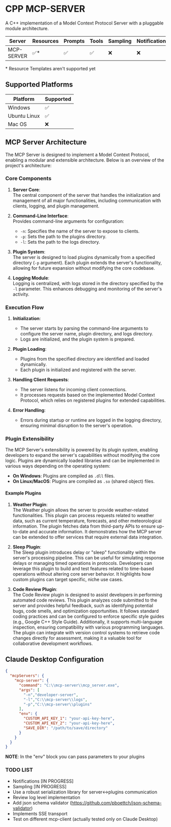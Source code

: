 # CPP MCP-SERVER

A C++ implementation of a Model Context Protocol Server with a pluggable module architecture.

| Server     | Resources | Prompts | Tools | Sampling | Notifications | Roots | Transport |
|------------|-----------|---------|-------|----------|---------------|------|-----------|
| MCP-SERVER | ✅*        | ✅	      | ✅	    | ❌	| ❌              | ❌	   | stdio |

\* Resource Templates aren't supported yet

## Supported Platforms

| Platform     | Supported |
|--------------|-----------|
| Windows      | ✅        |
| Ubuntu Linux | ✅        |
| Mac OS       | ❌        |

## MCP Server Architecture

The MCP Server is designed to implement a Model Context Protocol, enabling a modular and extensible architecture. Below
is an overview of the project's architecture:

### Core Components

1. **Server Core**:  
   The central component of the server that handles the initialization and management of all major functionalities,
   including communication with clients, logging, and plugin management.

2. **Command-Line Interface**:  
   Provides command-line arguments for configuration:
    - `-n`: Specifies the name of the server to expose to clients.
    - `-p`: Sets the path to the plugins directory.
    - `-l`: Sets the path to the logs directory.

3. **Plugin System**:  
   The server is designed to load plugins dynamically from a specified directory (`-p` argument). Each plugin extends
   the server's functionality, allowing for future expansion without modifying the core codebase.

4. **Logging Module**:  
   Logging is centralized, with logs stored in the directory specified by the `-l` parameter. This enhances debugging
   and monitoring of the server's activity.

### Execution Flow

1. **Initialization**:
    - The server starts by parsing the command-line arguments to configure the server name, plugin directory, and logs
      directory.
    - Logs are initialized, and the plugin system is prepared.

2. **Plugin Loading**:
    - Plugins from the specified directory are identified and loaded dynamically.
    - Each plugin is initialized and registered with the server.

3. **Handling Client Requests**:
    - The server listens for incoming client connections.
    - It processes requests based on the implemented Model Context Protocol, which relies on registered plugins for
      extended capabilities.

4. **Error Handling**:
    - Errors during startup or runtime are logged in the logging directory, ensuring minimal disruption to the server's
      operation.

### Plugin Extensibility

The MCP Server's extensibility is powered by its plugin system, enabling developers to expand the server's capabilities
without modifying the core logic. Plugins are dynamically loaded libraries and can be implemented in various ways
depending on the operating system:

- **On Windows**: Plugins are compiled as `.dll` files.
- **On Linux/MacOS**: Plugins are compiled as `.so` (shared object) files.

#### Example Plugins

1. **Weather Plugin**:  
   The Weather plugin allows the server to provide weather-related functionalities. This plugin can process requests
   related to weather data, such as current temperature, forecasts, and other meteorological information. The plugin
   fetches data from third-party APIs to ensure up-to-date and accurate information. It demonstrates how the MCP server
   can be extended to offer services that require external data integration.

2. **Sleep Plugin**:  
   The Sleep plugin introduces delay or "sleep" functionality within the server's processing pipeline. This can be
   useful for simulating response delays or managing timed operations in protocols. Developers can leverage this plugin
   to build and test features related to time-based operations without altering core server behavior. It highlights how
   custom plugins can target specific, niche use cases.

3. **Code Review Plugin**:  
   The Code Review plugin is designed to assist developers in performing automated code reviews. This plugin analyzes
   code submitted to the server and provides helpful feedback, such as identifying potential bugs, code smells, and
   optimization opportunities. It follows standard coding practices and can be configured to enforce specific style
   guides (e.g., Google C++ Style Guide). Additionally, it supports multi-language inspection, ensuring compatibility
   with various programming languages. The plugin can integrate with version control systems to retrieve code changes
   directly for assessment, making it a valuable tool for collaborative development workflows.

## Claude Desktop Configuration

```json
{
  "mcpServers": {
    "mcp-server": {
      "command": "C:\\mcp-server\\mcp_server.exe",
      "args": [
        "-n","developer-server",
        "-l","C:\\mcp-server\\logs",
        "-p","C:\\mcp-server\\plugins"
      ],
      "env": {
        "CUSTOM_API_KEY_1": "your-api-key-here",  
        "CUSTOM_API_KEY_2": "your-api-key-here",
        "SAVE_DIR": "/path/to/save/directory"
      }      
    }
  }
}
```

**NOTE**: In the "env" block you can pass parameters to your plugins

### TODO LIST

* Notifications [IN PROGRESS]
* Sampling [IN PROGRESS]
* Use a robust serialization library for server<->plugins communication
* Review log level implementation
* Add json schema validator (https://github.com/pboettch/json-schema-validator)
* Implements SSE transport
* Test on different mcp-client (actually tested only on Claude Desktop)
